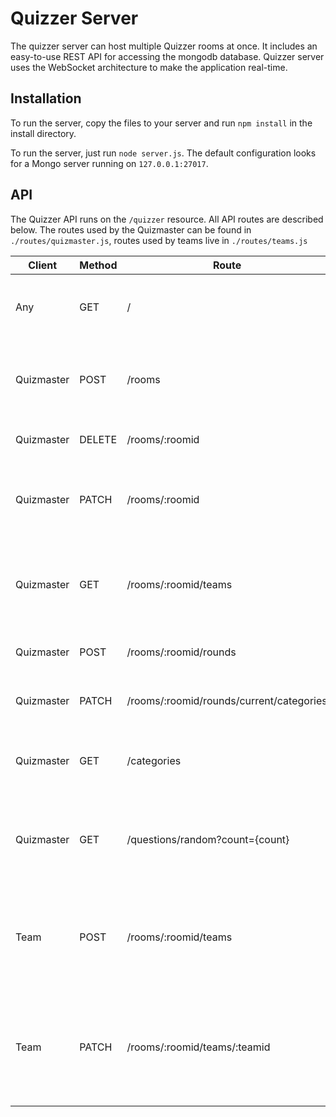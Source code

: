 # Quizzer Server

The quizzer server can host multiple Quizzer rooms at once. It includes an easy-to-use REST API for accessing the mongodb database. Quizzer server uses the WebSocket architecture to make the application real-time.

## Installation
To run the server, copy the files to your server and run `npm install` in the install directory.

To run the server, just run `node server.js`. The default configuration looks for a Mongo server running on `127.0.0.1:27017`.

## API
The Quizzer API runs on the `/quizzer` resource. All API routes are described below. The routes used by the Quizmaster can be found in `./routes/quizmaster.js`, routes used by teams live in `./routes/teams.js`

| Client     | Method | Route                                    | Request                 | Response                                                       | Information                                                             |
|------------|--------|------------------------------------------|-------------------------|----------------------------------------------------------------|-------------------------------------------------------------------------|
| Any        | GET    | /                                        | -                       | `{ gamestate }`                                                | If the client already has a session, give him the gamestate |
| Quizmaster | POST   | /rooms                                   | -                       | `{ success: 'Created room succesfully', number }`              | Creates a new room and authenticates the user as quizmaster. |
| Quizmaster | DELETE | /rooms/:roomid                           | -                       | `{ success: 'Deleted room succesfully' }`                      | Deletes the specified room |
| Quizmaster | PATCH  | /rooms/:roomid                           | `{ property: value }`   | `{ success: 'Updated room data succesfully', property: value}` | Allows the quizmaster to update the room data, like the current round |
| Quizmaster | GET    | /rooms/:roomid/teams                     | -                       | `{ [teams] }`                                                  | This gives the quizmaster all teams in his room to update the team list |
| Quizmaster | POST   | /rooms/:roomid/rounds                    | -                       | `{ success: 'Created new round succesfully' }`                 | Starts a new round |
| Quizmaster | PATCH  | /rooms/:roomid/rounds/current/categories | `{ categories: [cats]}` | `{ success: 'Changed round categories', [categories] }`        | Changes the current round's categories |
| Quizmaster | GET    | /categories                              | -                       | `{ categories }`                                               | Returns all categories from the questions collection |
| Quizmaster | GET    | /questions/random?count={count}          | `{ categories }`        | `{ questions }`                                                | Returns {count} random questions with the given categories | 
| Team       | POST   | /rooms/:roomid/teams                     | `{ password }`          | `{ success: 'Authenticated succesfully', roomname, teamid}`    | Allows the team to 'log in' to the room and creates a new (empty) team in the database |
| Team       | PATCH  | /rooms/:roomid/teams/:teamid             | `{ name }`              | `{ success: 'Changed name succesfully', name}`                 | Changes the team name to the specified name in the database to the quizmaster can approve/deny |
